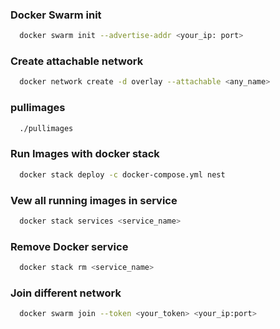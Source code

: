 ### Docker Swarm init
```bash
  docker swarm init --advertise-addr <your_ip: port>
```

### Create attachable network 

```bash 
  docker network create -d overlay --attachable <any_name>
```

### pullimages
```bash 
  ./pullimages
```

### Run Images with docker stack
```bash
  docker stack deploy -c docker-compose.yml nest
```

### Vew all running images in service
```bash 
  docker stack services <service_name>
```

### Remove Docker service
```bash 
  docker stack rm <service_name>
```


### Join different network
```bash
  docker swarm join --token <your_token> <your_ip:port>
```
